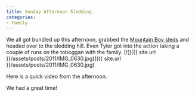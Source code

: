```yaml
---
title: Sunday Afternoon Sledding
categories:
- Family
---
```


We all got bundled up this afternoon, grabbed the [Mountain Boy sleds](/thingelstad/mountain-boy-sleds-arrived) and headed over to the sledding hill. Even Tyler got into the action taking a couple of runs on the toboggan with the family.
[![]({{ site.url }}/assets/posts/2011/IMG_0630.jpg)]({{ site.url }}/assets/posts/2011/IMG_0630.jpg)

Here is a quick video from the afternoon.


  


We had a great time!
